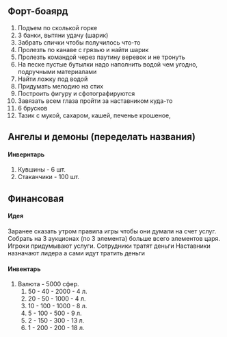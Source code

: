 ## Форт-боаярд
1. Подъем по сколькой горке
2. 3 банки, вытяни удачу (шарик)
3. Забрать спички чтобы получилось что-то
4. Пролезть по канаве с грязью и найти шарик
5. Пролезть командой через паутину веревок и не тронуть
6. На песке пустые бутылки надо наполнить водой чем угодно, подручными материалами
7. Найти ложку под водой
8. Придумать мелодию на стих
9. Построить фигуру и сфотографируются
10. Завязать всем глаза пройти за наставником куда-то
11. 6 брусков
12. Тазик с мукой, сахаром, кашей, печенье крошеное, 


## Ангелы и демоны (переделать названия)
#### Инвернтарь
1. Кувшины - 6 шт.
2. Стаканчики - 100 шт. 

## Финансовая
#### Идея
Заранее сказать утром правила игры чтобы они думали на счет услуг.
Собрать на 3 аукционах (по 3 элемента) больше всего элементов царя.
Игроки придумывают услуги.
Сотрудники тратят деньги
Наставники назначают лидера а сами идут тратить деньги
#### Инвентарь
1. Валюта - 5000 сфер.
	1. 50 - 40 - 2000 - 4 л.
	2. 20 - 50 - 1000 - 4 л.
	3. 10 - 100 - 1000 - 8 л.
	4. 5 - 100 - 500 - 9 л.
	5. 2 - 150 - 300 - 13 л.
	6. 1 - 200 - 200 - 18 л.
